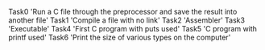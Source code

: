 Task0 'Run a C file through the preprocessor and save the result into another file'
Task1 'Compile a file with no link'
Task2 'Assembler'
Task3 'Executable'
Task4 'First C program with puts used'
Task5 'C program with printf used'
Task6 'Print the size of various types on the computer'